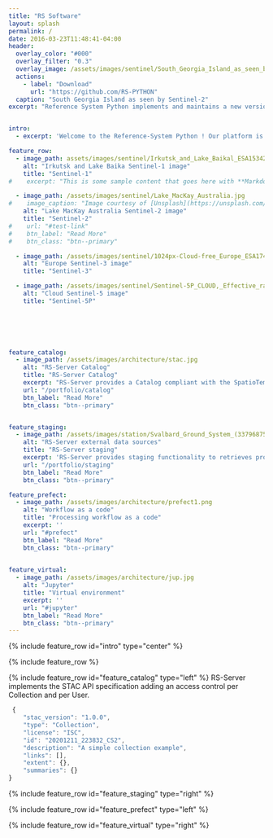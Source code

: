 ```yaml
---
title: "RS Software"
layout: splash
permalink: /
date: 2016-03-23T11:48:41-04:00
header:
  overlay_color: "#000"
  overlay_filter: "0.3"
  overlay_image: /assets/images/sentinel/South_Georgia_Island_as_seen_by_Sentinel-2.jpg
  actions:
    - label: "Download"
      url: "https://github.com/RS-PYTHON"
  caption: "South Georgia Island as seen by Sentinel-2"
excerpt: "Reference System Python implements and maintains a new version of the RS Software compatible with the new Python-based processors, taking advantage of existing Python libraries (in particular Prefect) and novel tools to maximise the flexibility and simplify the maintainability of the solution."


intro: 
  - excerpt: 'Welcome to the Reference-System Python ! Our platform is designed to efficiently orchestrate processing pipelines for Copernicus satellite imagery. We will  support at first processing chains for Sentinel-1, Sentinel-2, and Sentinel-3 data.Looking ahead, we’re excited to expand our capabilities to include Sentinel-5P and other upcoming Copernicus missions. Join us on this journey as we unlock valuable insights from Earth observation data!  '

feature_row:
  - image_path: assets/images/sentinel/Irkutsk_and_Lake_Baikal_ESA15342560.jpeg
    alt: "Irkutsk and Lake Baika Sentinel-1 image"
    title: "Sentinel-1"
#    excerpt: "This is some sample content that goes here with **Markdown** formatting."

  - image_path: /assets/images/sentinel/Lake_MacKay_Australia.jpg
#    image_caption: "Image courtesy of [Unsplash](https://unsplash.com/)"
    alt: "Lake MacKay Australia Sentinel-2 image"
    title: "Sentinel-2"
#    url: "#test-link"
#    btn_label: "Read More"
#    btn_class: "btn--primary"

  - image_path: /assets/images/sentinel/1024px-Cloud-free_Europe_ESA17486464.jpeg
    alt: "Europe Sentinel-3 image"
    title: "Sentinel-3"

  - image_path: /assets/images/sentinel/Sentinel-5P_CLOUD,_Effective_radiometric_cloud_fraction.jpg
    alt: "Cloud Sentinel-5 image"
    title: "Sentinel-5P"


    
    


feature_catalog:
  - image_path: /assets/images/architecture/stac.jpg
    alt: "RS-Server Catalog"
    title: "RS-Server Catalog"
    excerpt: "RS-Server provides a Catalog compliant with the SpatioTemporal Asset Catalog (STAC) format. It also provides an access control per Collection on top of STAC endpoints. Using a standard format like STAC aims to standardize the way geospatial asset metadata is structured and queried. A “spatiotemporal asset” refers to any file that represents information about the Earth captured at a specific place and time." 
    url: "/portfolio/catalog"
    btn_label: "Read More"
    btn_class: "btn--primary"


feature_staging:
  - image_path: /assets/images/station/Svalbard_Ground_System_(33796875886).jpg
    alt: "RS-Server external data sources"
    title: "RS-Server staging"
    excerpt: 'RS-Server provides staging functionality to retrieves product from external data sources. RS-Server can provide access to auxillary data from ADGS station. It can also provide access to Telemetry raw data from CADIP stations, sentinel level-0 product from LTA or Level-1 and Level-2 from PRIP.'
    url: "/portfolio/staging"
    btn_label: "Read More"
    btn_class: "btn--primary"

feature_prefect:
  - image_path: /assets/images/architecture/prefect1.png
    alt: "Workflow as a code"
    title: "Processing workflow as a code"
    excerpt: ''
    url: "#prefect"
    btn_label: "Read More"
    btn_class: "btn--primary"

    
feature_virtual:
  - image_path: /assets/images/architecture/jup.jpg
    alt: "Jupyter"
    title: "Virtual environment"
    excerpt: ''
    url: "#jupyter"
    btn_label: "Read More"
    btn_class: "btn--primary"
---
```


{% include feature_row id="intro" type="center" %}

{% include feature_row %}

{% include feature_row id="feature_catalog" type="left" %}
RS-Server implements the STAC API specification adding an access control per Collection and per User.
``` javascript 
 {
    "stac_version": "1.0.0",
    "type": "Collection",
    "license": "ISC",
    "id": "20201211_223832_CS2",
    "description": "A simple collection example",
    "links": [],
    "extent": {},
    "summaries": {}
}
```

{% include feature_row id="feature_staging" type="right" %}

{% include feature_row id="feature_prefect" type="left" %}

{% include feature_row id="feature_virtual" type="right" %}

